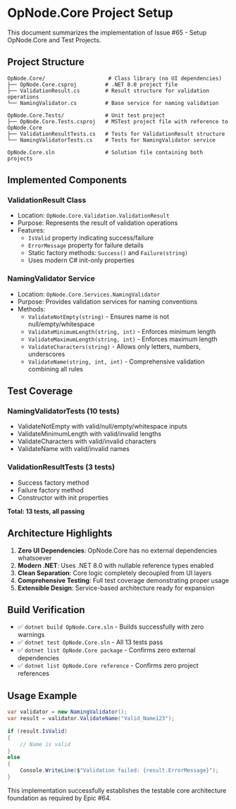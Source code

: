 # OpNode.Core Project Setup

This document summarizes the implementation of Issue #65 - Setup OpNode.Core and Test Projects.

## Project Structure

```
OpNode.Core/                    # Class library (no UI dependencies)
├── OpNode.Core.csproj         # .NET 8.0 project file
├── ValidationResult.cs        # Result structure for validation operations
└── NamingValidator.cs         # Base service for naming validation

OpNode.Core.Tests/             # Unit test project  
├── OpNode.Core.Tests.csproj   # MSTest project file with reference to OpNode.Core
├── ValidationResultTests.cs   # Tests for ValidationResult structure
└── NamingValidatorTests.cs    # Tests for NamingValidator service

OpNode.Core.sln                # Solution file containing both projects
```

## Implemented Components

### ValidationResult Class
- Location: `OpNode.Core.Validation.ValidationResult`
- Purpose: Represents the result of validation operations
- Features:
  - `IsValid` property indicating success/failure
  - `ErrorMessage` property for failure details
  - Static factory methods: `Success()` and `Failure(string)`
  - Uses modern C# init-only properties

### NamingValidator Service
- Location: `OpNode.Core.Services.NamingValidator`
- Purpose: Provides validation services for naming conventions
- Methods:
  - `ValidateNotEmpty(string)` - Ensures name is not null/empty/whitespace
  - `ValidateMinimumLength(string, int)` - Enforces minimum length
  - `ValidateMaximumLength(string, int)` - Enforces maximum length  
  - `ValidateCharacters(string)` - Allows only letters, numbers, underscores
  - `ValidateName(string, int, int)` - Comprehensive validation combining all rules

## Test Coverage

### NamingValidatorTests (10 tests)
- ValidateNotEmpty with valid/null/empty/whitespace inputs
- ValidateMinimumLength with valid/invalid lengths
- ValidateCharacters with valid/invalid characters
- ValidateName with valid/invalid names

### ValidationResultTests (3 tests)
- Success factory method
- Failure factory method  
- Constructor with init properties

**Total: 13 tests, all passing**

## Architecture Highlights

1. **Zero UI Dependencies**: OpNode.Core has no external dependencies whatsoever
2. **Modern .NET**: Uses .NET 8.0 with nullable reference types enabled
3. **Clean Separation**: Core logic completely decoupled from UI layers
4. **Comprehensive Testing**: Full test coverage demonstrating proper usage
5. **Extensible Design**: Service-based architecture ready for expansion

## Build Verification

- ✅ `dotnet build OpNode.Core.sln` - Builds successfully with zero warnings
- ✅ `dotnet test OpNode.Core.sln` - All 13 tests pass
- ✅ `dotnet list OpNode.Core package` - Confirms zero external dependencies
- ✅ `dotnet list OpNode.Core reference` - Confirms zero project references

## Usage Example

```csharp
var validator = new NamingValidator();
var result = validator.ValidateName("Valid_Name123");

if (result.IsValid)
{
    // Name is valid
}
else
{
    Console.WriteLine($"Validation failed: {result.ErrorMessage}");
}
```

This implementation successfully establishes the testable core architecture foundation as required by Epic #64.